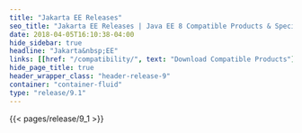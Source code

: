 ```yaml
---
title: "Jakarta EE Releases"
seo_title: "Jakarta EE Releases | Java EE 8 Compatible Products & Specifications"
date: 2018-04-05T16:10:38-04:00
hide_sidebar: true
headline: "Jakarta&nbsp;EE"
links: [[href: "/compatibility/", text: "Download Compatible Products"], [href: "/specifications/", text: "Specifications"]]
hide_page_title: true
header_wrapper_class: "header-release-9"
container: "container-fluid"
type: "release/9.1"
---
```


{{< pages/release/9_1 >}}